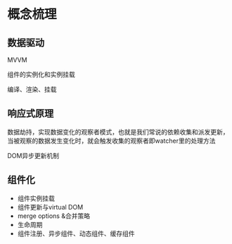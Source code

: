 # 概念梳理

## 数据驱动

MVVM

组件的实例化和实例挂载

编译、渲染、挂载



## 响应式原理

数据劫持，实现数据变化的观察者模式，也就是我们常说的依赖收集和派发更新，当被观察的数据发生变化时，就会触发收集的观察者即watcher里的处理方法

DOM异步更新机制



## 组件化

- 组件实例挂载
- 组件更新与virtual DOM
- merge options &合并策略
- 生命周期
- 组件注册、异步组件、动态组件、缓存组件